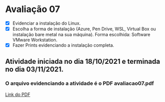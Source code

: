 # Avaliação 07
- [x] Evidenciar a instalação do Linux.
- [x] Escolha a forma de instalação (Azure, Pen Drive, WSL, Virtual Box ou instalação bare metal na sua máquina). Forma escolhida: Software VMware Workstation.
- [x] Fazer Prints evidenciando a instalação completa.

## Atividade iniciada no dia 18/10/2021 e terminada no dia 03/11/2021.
### O arquivo evidenciando a atividade é o PDF avaliacao07.pdf
[Link do PDF](https://github.com/Yuri-Santiago/yuri-santiago-p8-info-sor2/blob/main/atividades-avaliacao/avaliacao07/avaliacao07.pdf)
